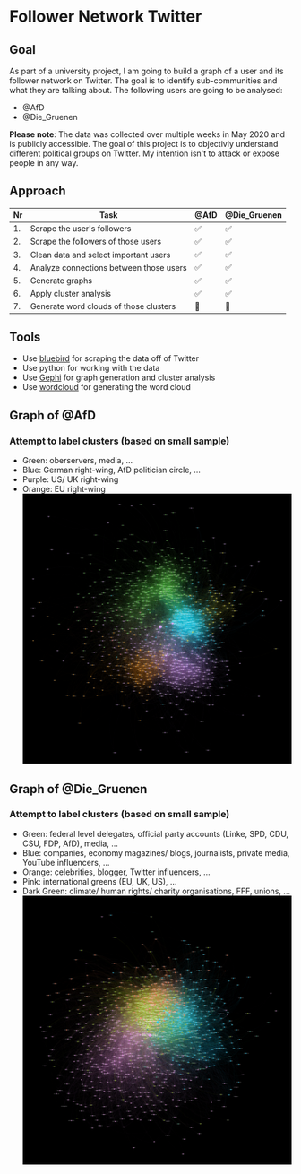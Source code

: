 # Follower Network Twitter
## Goal
As part of a university project, I am going to build a graph of a user and its follower network on Twitter. The goal is to identify sub-communities and what they are talking about. The following users are going to be analysed:
- @AfD
- @Die_Gruenen

**Please note**: The data was collected over multiple weeks in May 2020 and is publicly accessible. The goal of this project is to objectivly understand different political groups on Twitter. My intention isn't to attack or expose people in any way.

## Approach

| Nr | Task | @AfD | @Die_Gruenen |
|----|------|------|--------------|
|1.    |Scrape the user's followers      |✅      |✅              |
|2.   |Scrape the followers of those users      |✅      |✅              |
|3.    |Clean data and select important users    |✅      |✅            |
|4.    |Analyze connections between those users      |✅      |✅             |
|5.    |Generate graphs      |✅      |✅              |
|6.    |Apply cluster analysis     |✅      |✅              |
|7.    |Generate word clouds of those clusters      |🔴      |🔴              |


## Tools
- Use [bluebird](https://github.com/brunneis/bluebird) for scraping the data off of Twitter
- Use python for working with the data
- Use [Gephi](https://gephi.org) for graph generation and cluster analysis
- Use [wordcloud](https://github.com/amueller/word_cloud) for generating the word cloud

## Graph of @AfD
### Attempt to label clusters (based on small sample)
- Green: oberservers, media, ...
- Blue: German right-wing, AfD politician circle, ...
- Purple: US/ UK right-wing 
- Orange: EU right-wing
![graph](./img/afd_graph_full_small.png)

## Graph of @Die_Gruenen
### Attempt to label clusters (based on small sample)
- Green: federal level delegates, official party accounts (Linke, SPD, CDU, CSU, FDP, AfD), media, ...
- Blue: companies, economy magazines/ blogs, journalists, private media, YouTube influencers, ...
- Orange: celebrities, blogger, Twitter influencers, ...
- Pink: international greens (EU, UK, US), ...
- Dark Green: climate/ human rights/ charity organisations, FFF, unions, ...
![graph](./img/gruenen_graph_full_small.png)
